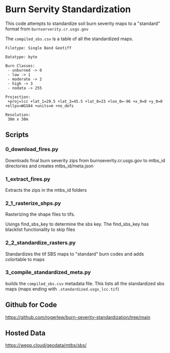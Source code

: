 # Burn Servity Standardization

This code attempts to standardize soil burn severity maps to a "standard" format from `burnserverity.cr.usgs.gov`


The `compiled_sbs.csv` is a table of all the standardized maps.


```
Filetype: Single Band Geotiff

Datatype: byte

Burn Classes:
 - unburned -> 0
 - low -> 1
 - moderate -> 2
 - high -> 3
 - nodata -> 255

Projection:
 +proj=lcc +lat_1=29.5 +lat_2=45.5 +lat_0=23 +lon_0=-96 +x_0=0 +y_0=0 +ellps=WGS84 +units=m +no_defs

Resolution:
 30m x 30m
```

## Scripts

### 0_download_fires.py

Downloads final burn severity zips from burnseverity.cr.usgs.gov to mtbs_id directories and creates mtbs_id/meta.json

### 1_extract_fires.py

Extracts the zips in the mtbs_id folders

### 2_1_rasterize_shps.py

Rasterizing the shape files to tifs.

Usings find_sbs_key to determine the sbs key. The find_sbs_key has blacklist functionality to skip files

### 2_2_standardize_rasters.py

Standardizes the tif SBS maps to "standard" burn codes and adds colortable to maps

### 3_compile_standardized_meta.py

builds the `compiled_sbs.csv` metadata file. This lists all the standardized sbs maps (maps ending with `.standardized.usgs_lcc.tif`)

## Github for Code

https://github.com/rogerlew/burn-severity-standardization/tree/main

## Hosted Data

https://wepp.cloud/geodata/mtbs/sbs/


